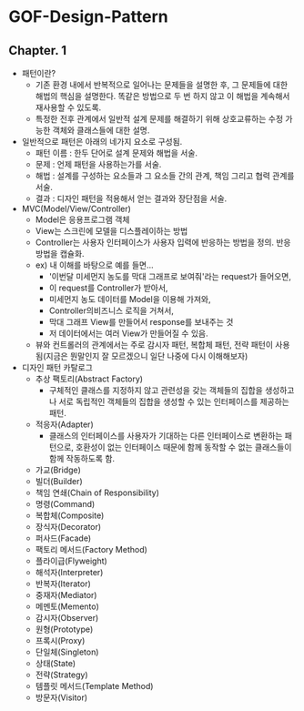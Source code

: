 # GOF-Design-Pattern
## Chapter. 1
- 패턴이란?
  - 기존 환경 내에서 반복적으로 일어나는 문제들을 설명한 후, 그 문제들에 대한 해법의 핵심을 설명한다. 똑같은 방법으로 두 번 하지 않고 이 해법을 계속해서 재사용할 수 있도록.
  - 특정한 전후 관계에서 일반적 설계 문제를 해결하기 위해 상호교류하는 수정 가능한 객체와 클래스들에 대한 설명.
- 일반적으로 패턴은 아래의 네가지 요소로 구성됨.
  - 패턴 이름 : 한두 단어로 설계 문제와 해법을 서술.
  - 문제 : 언제 패턴을 사용하는가를 서술.
  - 해법 : 설계를 구성하는 요소들과 그 요소들 간의 관계, 책임 그리고 협력 관계를 서술.
  - 결과 : 디자인 패턴을 적용해서 얻는 결과와 장단점을 서술.
- MVC(Model/View/Controller)
  - Model은 응용프로그램 객체
  - View는 스크린에 모델을 디스플레이하는 방법
  - Controller는 사용자 인터페이스가 사용자 입력에 반응하는 방법을 정의. 반응 방법을 캡슐화.
  - ex) 내 이해를 바탕으로 예를 들면...
    - '이번달 미세먼지 농도를 막대 그래프로 보여줘'라는 request가 들어오면,
    - 이 request를 Controller가 받아서,
    - 미세먼지 농도 데이터를 Model을 이용해 가져와,
    - Controller의비즈니스 로직을 거쳐서,
    - 막대 그래프 View를 만들어서 response를 보내주는 것
    - 저 데이터에서는 여러 View가 만들어질 수 있음.
  - 뷰와 컨트롤러의 관계에서는 주로 감시자 패턴, 복합체 패턴, 전략 패턴이 사용됨(지금은 뭔말인지 잘 모르겠으니 일단 나중에 다시 이해해보자)
- 디자인 패턴 카탈로그
  - 추상 팩토리(Abstract Factory)
    - 구체적인 클래스를 지정하지 않고 관련성을 갖는 객체들의 집합을 생성하고나 서로 독립적인 객체들의 집합을 생성할 수 있는 인터페이스를 제공하는 패턴.
  - 적응자(Adapter)
    - 클래스의 인터페이스를 사용자가 기대하는 다른 인터페이스로 변환하는 패턴으로, 호환성이 없는 인터페이스 때문에 함께 동작할 수 없는 클래스들이 함께 작동하도록 함.
  - 가교(Bridge)
  - 빌더(Builder)
  - 책임 연쇄(Chain of Responsibility)
  - 명령(Command)
  - 복합체(Composite)
  - 장식자(Decorator)
  - 퍼사드(Facade)
  - 팩토리 메서드(Factory Method)
  - 플라이급(Flyweight)
  - 해석자(Interpreter)
  - 반복자(Iterator)
  - 중재자(Mediator)
  - 메멘토(Memento)
  - 감시자(Observer)
  - 원형(Prototype)
  - 프록시(Proxy)
  - 단일체(Singleton)
  - 상태(State)
  - 전략(Strategy)
  - 템플릿 메서드(Template Method)
  - 방문자(Visitor)
